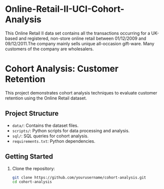 # Online-Retail-II-UCI-Cohort-Analysis
This Online Retail II data set contains all the transactions occurring for a UK-based and registered, non-store online retail between 01/12/2009 and 09/12/2011.The company mainly sells unique all-occasion gift-ware. Many customers of the company are wholesalers.


# Cohort Analysis: Customer Retention

This project demonstrates cohort analysis techniques to evaluate customer retention using the Online Retail dataset.

## Project Structure

- `data/`: Contains the dataset files.
- `scripts/`: Python scripts for data processing and analysis.
- `sql/`: SQL queries for cohort analysis.
- `requirements.txt`: Python dependencies.

## Getting Started

1. Clone the repository:

   ```bash
   git clone https://github.com/yourusername/cohort-analysis.git
   cd cohort-analysis
